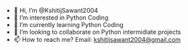 - 👋 Hi, I’m @KshitijSawant2004
- 👀 I’m interested in Python Coding
- 🌱 I’m currently learning Python Coding
- 💞️ I’m looking to collaborate on Python intermidiate projects
- 📫 How to reach me? Email: kshitijsawant2004@gmail.com

<!---
KshitijSawant2004/KshitijSawant2004 is a ✨ special ✨ repository because its `README.md` (this file) appears on your GitHub profile.
You can click the Preview link to take a look at your changes.
--->
